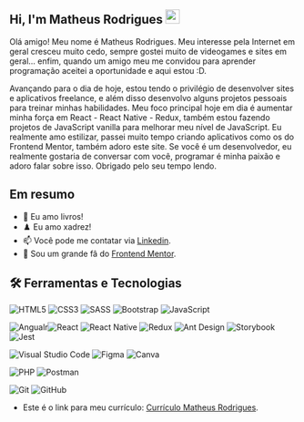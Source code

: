 ## Hi, I'm Matheus Rodrigues <img src="https://media.giphy.com/media/hvRJCLFzcasrR4ia7z/giphy.gif" width="25px">

Olá amigo! Meu nome é Matheus Rodrigues. Meu interesse pela Internet em geral cresceu muito cedo, sempre gostei muito de videogames e sites em geral... enfim, quando um amigo meu me convidou para aprender programação aceitei a oportunidade e aqui estou :D.

Avançando para o dia de hoje, estou tendo o privilégio de desenvolver sites e aplicativos freelance, e além disso desenvolvo alguns projetos pessoais para treinar minhas habilidades. Meu foco principal hoje em dia é aumentar minha força em React - React Native - Redux, também estou fazendo projetos de JavaScript vanilla para melhorar meu nível de JavaScript. Eu realmente amo estilizar, passei muito tempo criando aplicativos como os do Frontend Mentor, também adoro este site. Se você é um desenvolvedor, eu realmente gostaria de conversar com você, programar é minha paixão e adoro falar sobre isso. Obrigado pelo seu tempo lendo.

## Em resumo
- 💬 Eu amo livros!
- ♟️ Eu amo xadrez!
- 📫 Você pode me contatar via [Linkedin](https://www.linkedin.com/in/matheus777).
- 👯 Sou um grande fâ do [Frontend Mentor](https://frontendmentor.io).

## 🛠 Ferramentas e Tecnologias 

<img alt="HTML5" src="https://img.shields.io/badge/html5-%23E34F26.svg?&style=for-the-badge&logo=html5&logoColor=white"/> <img alt="CSS3" src="https://img.shields.io/badge/css3-%231572B6.svg?&style=for-the-badge&logo=css3&logoColor=white"/> <img alt="SASS" src="https://img.shields.io/badge/SASS-hotpink.svg?&style=for-the-badge&logo=SASS&logoColor=white"/> <img alt="Bootstrap" src="https://img.shields.io/badge/bootstrap-%23563D7C.svg?&style=for-the-badge&logo=bootstrap&logoColor=white"/> <img alt="JavaScript" src="https://img.shields.io/badge/javascript-%23323330.svg?&style=for-the-badge&logo=javascript&logoColor=%23F7DF1E"/>

<img alt="Angualr" src="https://img.shields.io/badge/angular-%23E34F26.svg?&style=for-the-badge&logo=angular&logoColor=%2361DAFB"><img alt="React" src="https://img.shields.io/badge/react-%2320232a.svg?&style=for-the-badge&logo=react&logoColor=%2361DAFB"/> <img alt="React Native" src="https://img.shields.io/badge/react_native-%2320232a.svg?&style=for-the-badge&logo=react&logoColor=%2361DAFB"/> <img alt="Redux" src="https://img.shields.io/badge/redux-%23593d88.svg?&style=for-the-badge&logo=redux&logoColor=white"/> <img alt="Ant Design" src="https://img.shields.io/badge/antdesign-hotpink.svg?&style=for-the-badge&logo=antdesign&logoColor=%2361DAFB"/>  <img alt="Storybook" src="https://img.shields.io/badge/storybook-hotpink.svg?&style=for-the-badge&logo=storybook&logoColor=%2361DAFB"/> <img alt="Jest" src="https://img.shields.io/badge/jest-%23E34F26.svg?&style=for-the-badge&logo=jest&logoColor=white"/> 

<img alt="Visual Studio Code" src="https://img.shields.io/badge/VisualStudioCode-0078d7.svg?&style=for-the-badge&logo=visual-studio-code&logoColor=white"/> <img alt="Figma" src="https://img.shields.io/badge/figma-%23F24E1E.svg?&style=for-the-badge&logo=figma&logoColor=white"/> <img alt="Canva" src="https://img.shields.io/badge/Canva-%2300C4CC.svg?&style=for-the-badge&logo=Canva&logoColor=white"/>

<img alt="PHP" src="https://img.shields.io/badge/PHP-%23F24E1E.svg?&style=for-the-badge&logo=PHP&logoColor=white"/> <img alt="Postman" src="https://img.shields.io/badge/postman-%23F24E1E.svg?&style=for-the-badge&logo=postman&logoColor=white"/>

<img alt="Git" src="https://img.shields.io/badge/git-%23F05033.svg?&style=for-the-badge&logo=git&logoColor=white"/> <img alt="GitHub" src="https://img.shields.io/badge/github-%23121011.svg?&style=for-the-badge&logo=github&logoColor=white"/>

- Este é o link para meu currículo: [Currículo Matheus Rodrigues](https://www.canva.com/design/DAEaGTktH7A/iWaO2eOXPpZsjw8rl80CLg/view?utm_content=DAEaGTktH7A&utm_campaign=designshare&utm_medium=link&utm_source=publishsharelink).


